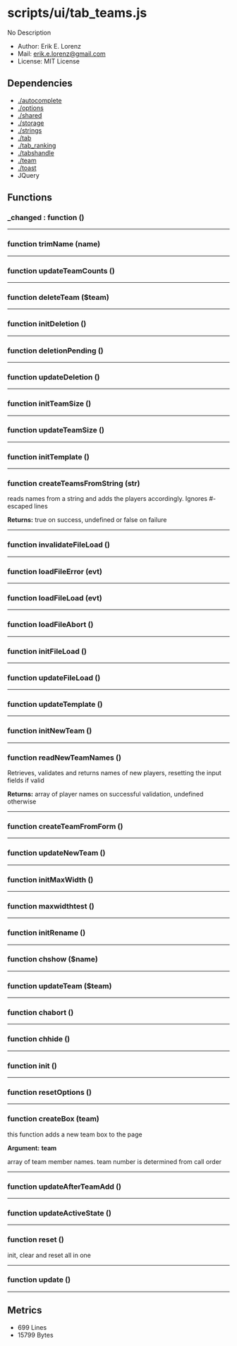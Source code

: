 # scripts/ui/tab_teams.js


No Description

* Author: Erik E. Lorenz 
* Mail: <erik.e.lorenz@gmail.com>
* License: MIT License


## Dependencies

* <a href="./autocomplete.html">./autocomplete</a>
* <a href="./options.html">./options</a>
* <a href="./shared.html">./shared</a>
* <a href="./storage.html">./storage</a>
* <a href="./strings.html">./strings</a>
* <a href="./tab.html">./tab</a>
* <a href="./tab_ranking.html">./tab_ranking</a>
* <a href="./tabshandle.html">./tabshandle</a>
* <a href="./team.html">./team</a>
* <a href="./toast.html">./toast</a>
* JQuery


## Functions

###     _changed : function ()

---

###   function trimName (name)

---

###   function updateTeamCounts ()

---

###   function deleteTeam ($team)

---

###   function initDeletion ()

---

###   function deletionPending ()

---

###   function updateDeletion ()

---

###   function initTeamSize ()

---

###   function updateTeamSize ()

---

###   function initTemplate ()

---

###   function createTeamsFromString (str)
reads names from a string and adds the players accordingly. Ignores
#-escaped lines


**Returns:** true on success, undefined or false on failure

---


###   function invalidateFileLoad ()

---

###   function loadFileError (evt)

---

###   function loadFileLoad (evt)

---

###   function loadFileAbort ()

---

###   function initFileLoad ()

---

###   function updateFileLoad ()

---

###   function updateTemplate ()

---

###   function initNewTeam ()

---

###     function readNewTeamNames ()
Retrieves, validates and returns names of new players, resetting the
input fields if valid


**Returns:** array of player names on successful validation, undefined
otherwise

---


###     function createTeamFromForm ()

---

###   function updateNewTeam ()

---

###   function initMaxWidth ()

---

###     function maxwidthtest ()

---

###   function initRename ()

---

###     function chshow ($name)

---

###     function updateTeam ($team)

---

###     function chabort ()

---

###     function chhide ()

---

###   function init ()

---

###   function resetOptions ()

---

###   function createBox (team)
this function adds a new team box to the page

**Argument:** **team**

array of team member names. team number is determined from call
order

---


###   function updateAfterTeamAdd ()

---

###   function updateActiveState ()

---

###   function reset ()
init, clear and reset all in one

---


###   function update ()

---

## Metrics

* 699 Lines
* 15799 Bytes

